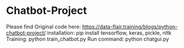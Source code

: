 # Chatbot-Project
Please find Original code here: https://data-flair.training/blogs/python-chatbot-project/
installation:
pip install tensorflow, keras, pickle, nltk
Training:
python train_chatbot.py
Run command:
python chatgui.py
